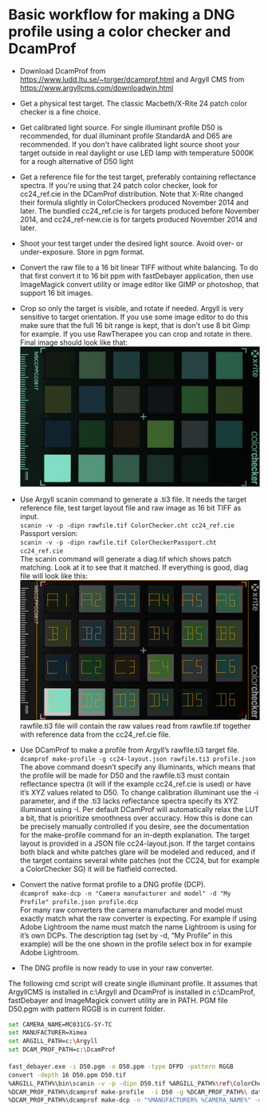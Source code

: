 # Basic workflow for making a DNG profile using a color checker and DcamProf
* Download DcamProf from https://www.ludd.ltu.se/~torger/dcamprof.html and Argyll CMS from https://www.argyllcms.com/downloadwin.html
* Get a physical test target. The classic Macbeth/X-Rite 24 patch color checker is a fine choice.

* Get calibrated light source. For single illuminant profile D50 is recommended, for dual illuminant profile StandardA and D65 are recommended. If you don't have calibrated light source shoot your target  outside in real daylight or use LED lamp with temperature 5000K for a rough alternative of D50 light

* Get a reference file for the test target, preferably containing reflectance spectra. If you're using that 24 patch color checker, look for cc24_ref.cie in the DCamProf distribution. Note that X-Rite changed their formula slightly in ColorCheckers produced November 2014 and later. The bundled cc24_ref.cie is for targets produced before November 2014, and cc24_ref-new.cie is for targets produced November 2014 and later.

* Shoot your test target under the desired light source. Avoid over- or under-exposure. Store in pgm format.

* Convert the raw file to a 16 bit linear TIFF without white balancing. To do that first convert it to 16 bit ppm with fastDebayer application, then use ImageMagick convert utility or image editor like GIMP or photoshop, that support 16 bit images.

* Crop so only the target is visible, and rotate if needed. Argyll is very sensitive to target orientation. If you use some image editor to do this make sure that the full 16 bit range is kept, that is don't use 8 bit Gimp for example. If you use RawTherapee you can crop and rotate in there. Final image should look like that:
![](cc24.jpg)

* Use Argyll scanin command to generate a .ti3 file. It needs the target reference file, test target layout file and raw image as 16 bit TIFF as input.<br>
`scanin -v -p -dipn rawfile.tif ColorChecker.cht cc24_ref.cie`<br>
Passport version: <br>
`scanin -v -p -dipn rawfile.tif ColorCheckerPassport.cht cc24_ref.cie`<br>
The scanin command will generate a diag.tif which shows patch matching. Look at it to see that it matched. If everything is good, diag file will look like this:
![](diag.jpg) <br>
rawfile.ti3 file will contain the raw values read from rawfile.tif together with reference data from the cc24_ref.cie file.

* Use DCamProf to make a profile from Argyll’s rawfile.ti3 target file.<br>
`dcamprof make-profile -g cc24-layout.json rawfile.ti3 profile.json`<br>
The above command doesn’t specify any illuminants, which means that the profile will be made for D50 and the rawfile.ti3 must contain reflectance spectra (it will if the example cc24_ref.cie is used) or have it’s XYZ values related to D50. To change calibration illuminant use the -i parameter, and if the .ti3 lacks reflectance spectra specify its XYZ illuminant using -I.
Per default DCamProf will automatically relax the LUT a bit, that is prioritize smoothness over accuracy. How this is done can be precisely manually controlled if you desire, see the documentation for the make-profile command for an in-depth explanation.
The target layout is provided in a JSON file cc24-layout.json. If the target contains both black and white patches glare will be modeled and reduced, and if the target contains several white patches (not the CC24, but for example a ColorChecker SG) it will be flatfield corrected.

* Convert the native format profile to a DNG profile (DCP).<br>
`dcamprof make-dcp -n "Camera manufacturer and model" -d "My Profile" profile.json profile.dcp`<br>
For many raw converters the camera manufacturer and model must exactly match what the raw converter is expecting. For example if using Adobe Lightroom the name must match the name Lightroom is using for it’s own DCPs.
The description tag (set by -d, “My Profile” in this example) will be the one shown in the profile select box in for example Adobe Lightroom.

* The DNG profile is now ready to use in your raw converter.

The following cmd script will create single illuminant profile. It assumes that ArgyllCMS is installed in c:\Argyll and DcamProf is installed in c:\DcamProf, fastDebayer and ImageMagick convert utility are in PATH. PGM file D50.pgm with pattern RGGB is in current folder.

```bash
set CAMERA_NAME=MC031CG-SY-TC
set MANUFACTURER=Ximea
set ARGILL_PATH=c:\Argyll
set DCAM_PROF_PATH=c:\DcamProf

fast_debayer.exe -i D50.pgm -o D50.ppm -type DFPD -pattern RGGB
convert -depth 16 D50.ppm D50.tif
%ARGILL_PATH%\bin\scanin -v -p -dipn D50.tif %ARGILL_PATH%\ref\ColorChecker.cht %DCAM_PROF_PATH%\data-examples\cc24_ref.cie diag_D50.tif
%DCAM_PROF_PATH%\dcamprof make-profile  -i D50 -g %DCAM_PROF_PATH%\ data-examples\cc24-layout.json D50.ti3 D50.json
%DCAM_PROF_PATH%\dcamprof make-dcp -n "%MANUFACTURER% %CAMERA_NAME%" -d "X-rite-D50" -h 24,12,12 -t acr -o neutral D50.json %MANUFACTURER%-%CAMERA_NAME%-D50.dcp
```
